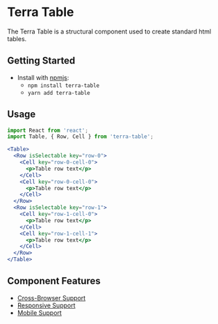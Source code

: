 # Terra Table

The Terra Table is a structural component used to create standard html tables.

## Getting Started

- Install with [npmjs](https://www.npmjs.com):
  - `npm install terra-table`
  - `yarn add terra-table`

## Usage

```jsx
import React from 'react';
import Table, { Row, Cell } from 'terra-table';

<Table>
  <Row isSelectable key="row-0">
    <Cell key="row-0-cell-0">
      <p>Table row text</p>
    </Cell>
    <Cell key="row-0-cell-0">
      <p>Table row text</p>
    </Cell>
  </Row>
  <Row isSelectable key="row-1">
    <Cell key="row-1-cell-0">
      <p>Table row text</p>
    </Cell>
    <Cell key="row-1-cell-1">
      <p>Table row text</p>
    </Cell>
  </Row>
</Table>
```

## Component Features
* [Cross-Browser Support](https://github.com/cerner/terra-ui/blob/master/src/terra-dev-site/contributing/ComponentStandards.e.contributing.md#cross-browser-support)
* [Responsive Support](https://github.com/cerner/terra-ui/blob/master/src/terra-dev-site/contributing/ComponentStandards.e.contributing.md#responsive-support)
* [Mobile Support](https://github.com/cerner/terra-ui/blob/master/src/terra-dev-site/contributing/ComponentStandards.e.contributing.md#mobile-support)
